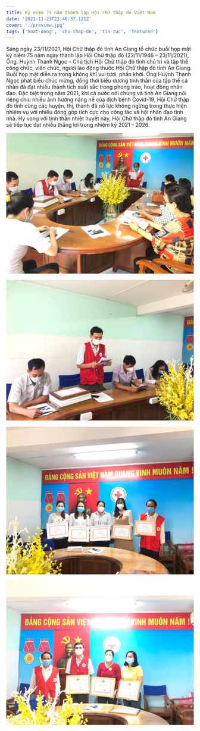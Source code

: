 ```yaml
---
title: Kỷ niệm 75 năm thành lập Hội chữ thập đỏ Việt Nam
date: '2021-11-23T23:46:37.121Z'
cover: './preview.jpg'
tags: ['hoat-dong', 'chu-thap-do', 'tin-tuc', 'featured']
---
```


Sáng ngày 23/11/2021, Hội Chữ thập đỏ tỉnh An Giang tổ chức buổi họp mặt kỷ niệm 75 năm ngày thành lập Hội Chữ thập đỏ (23/11/1946 – 23/11/2021), Ông. Huỳnh Thanh Ngọc – Chủ tịch Hội Chữ thập đỏ tỉnh chủ trì và tập thể công chức, viên chức, người lao động thuộc Hội Chữ thập đỏ tỉnh An Giang.
Buổi họp mặt diễn ra trong không khí vui tươi, phấn khởi. Ông Huỳnh Thanh Ngọc phát biểu chúc mừng, đồng thời biểu dương tinh thần của tập thể cá nhân đã đạt nhiều thành tích xuất sắc trong phong trào, hoạt động nhân đạo.
Đặc biệt trong năm 2021, khi cả nước nói chung và tỉnh An Giang nói riêng chịu nhiều ảnh hưởng nặng nề của dịch bệnh Covid-19, Hội Chữ thập đỏ tỉnh cùng các huyện, thị, thành đã nổ lực không ngừng trong thực hiện nhiệm vụ với nhiều đóng góp tích cực cho công tác xã hội nhân đạo tỉnh nhà.
Hy vọng với tinh thần nhiệt huyết này, Hội Chữ thập đỏ tỉnh An Giang sẽ tiếp tục đạt nhiều thắng lợi trong nhiệm kỳ 2021 - 2026.

![Kỷ niệm 75 năm thành lập Hội chữ thập đỏ Việt Nam](75-1.jpeg "Kỷ niệm 75 năm thành lập Hội chữ thập đỏ Việt Nam")

![Kỷ niệm 75 năm thành lập Hội chữ thập đỏ Việt Nam](75-2.jpeg "Kỷ niệm 75 năm thành lập Hội chữ thập đỏ Việt Nam")

![Kỷ niệm 75 năm thành lập Hội chữ thập đỏ Việt Nam](75-3.jpeg "Kỷ niệm 75 năm thành lập Hội chữ thập đỏ Việt Nam")

![Kỷ niệm 75 năm thành lập Hội chữ thập đỏ Việt Nam](75-4.jpeg "Kỷ niệm 75 năm thành lập Hội chữ thập đỏ Việt Nam")
